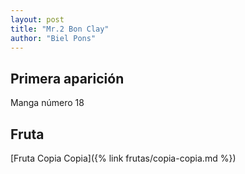 ```yaml
---
layout: post
title: "Mr.2 Bon Clay"
author: "Biel Pons"
---
```


## Primera aparición

Manga número 18

## Fruta

[Fruta Copia Copia]({% link frutas/copia-copia.md %})